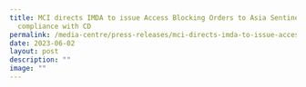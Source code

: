 ```yaml
---
title: MCI directs IMDA to issue Access Blocking Orders to Asia Sentinel for Non
  compliance with CD
permalink: /media-centre/press-releases/mci-directs-imda-to-issue-access-blocking-orders-to-asia-sentinel/
date: 2023-06-02
layout: post
description: ""
image: ""
---
```

